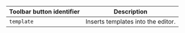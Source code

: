 | Toolbar button identifier | Description                        |
|---------------------------|------------------------------------|
| `template`                | Inserts templates into the editor. |
